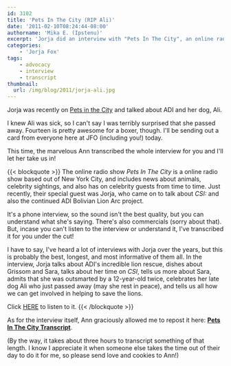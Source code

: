 ```yaml
---
id: 3102
title: 'Pets In The City (RIP Ali)'
date: '2011-02-10T08:24:44-08:00'
authorname: 'Mika E. (Ipstenu)'
excerpt: 'Jorja did an interview with "Pets In The City", an online radio show. Among other things, she mentioned Ali passed away on the 30th.'
categories:
    - 'Jorja Fox'
tags:
    - advocacy
    - interview
    - transcript
thumbnail:
  url: /img/blog/2011/jorja-ali.jpg
---
```

Jorja was recently on [Pets in the City](https://www.petliferadio.com/cityep38.html) and talked about ADI and her dog, Ali.

I knew Ali was sick, so I can't say I was terribly surprised that she passed away. Fourteen is pretty awesome for a boxer, though.  I'll be sending out a card from everyone here at JFO (including you!) today.

This time, the marvelous Ann transcribed the whole interview for you and I'll let her take us in!

{{< blockquote >}}
The online radio show _Pets In The City_ is a online radio show based out of New York City, and includes news about animals, celebrity sightings, and also has on celebrity guests from time to time. Just recently, their special guest was Jorja, who came on to talk about _CSI:_&nbsp;and also the continued ADI Bolivian Lion Arc project.

It's a phone interview, so the sound isn't the best quality, but you can understand what she's saying. There's also commercials (sorry about that). But, incase you can't listen to the interview or understand it, I've transcribed it for you under the cut!

I have to say, I've heard a lot of interviews with Jorja over the years, but this is probably the best, longest, and most informative of them all. In the interview, Jorja talks about ADI's incredible lion rescue, dishes about Grissom and Sara, talks about her time on _CSI_, tells us more about Sara, admits that she was outsmarted by a 12-year-old twice, celebrates her late dog Ali who just passed away (may she rest in peace), and tells us all how we can get involved in helping to save the lions.

Click [HERE](https://www.podtunecast.com/PetsInTheCity_038_JorjaFox.mp3) to listen to it.
{{< /blockquote >}}

As for the interview itself, Ann graciously allowed me to repost it here: **[Pets In The City Transcript](/library/transcript/2011/pets-in-the-city/)**.

(By the way, it takes about three hours to transcript something of that length. I know I appreciate it when someone else takes the time out of their day to do it for me, so please send love and cookies to Ann!)
